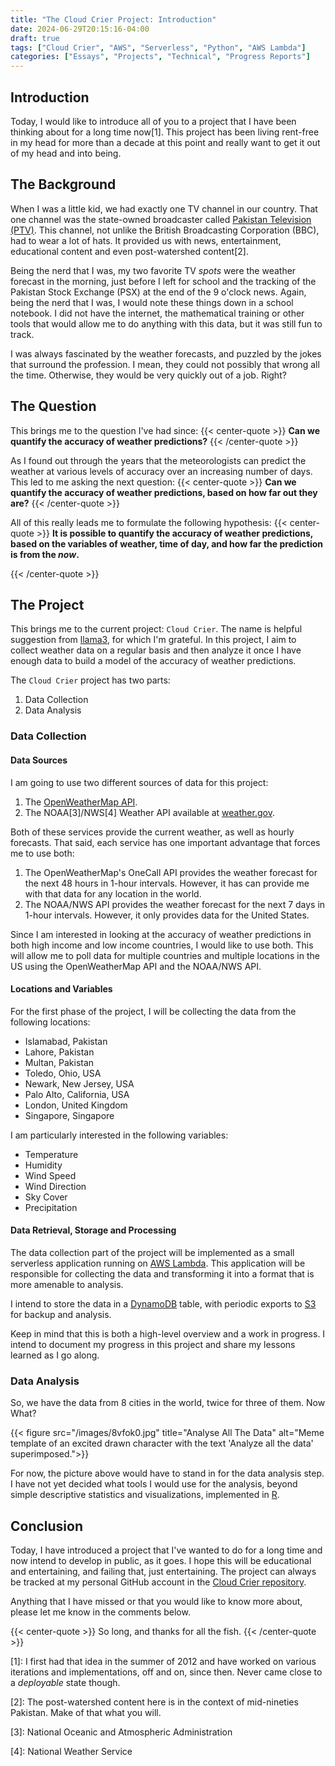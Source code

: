 ```yaml
---
title: "The Cloud Crier Project: Introduction"
date: 2024-06-29T20:15:16-04:00
draft: true
tags: ["Cloud Crier", "AWS", "Serverless", "Python", "AWS Lambda"]
categories: ["Essays", "Projects", "Technical", "Progress Reports"]
---
```


## Introduction

Today, I would like to introduce all of you to a project that I have been thinking about
for a long time now[1]. This project has been living rent-free in my head for
more than a decade at this point and really want to get it out of my head and
into being.

## The Background

When I was a little kid, we had exactly one TV channel in our country. That one
channel was the state-owned broadcaster called [Pakistan Television (PTV)](https://en.wikipedia.org/wiki/Pakistan_Television_Corporation). This channel, not unlike the British Broadcasting Corporation (BBC), had to wear a lot of hats. It provided us with news, entertainment, educational content and even
post-watershed content[2].

Being the nerd that I was, my two favorite TV _spots_ were the weather forecast
in the morning, just before I left for school and the tracking of the Pakistan Stock
Exchange (PSX) at the end of the 9 o'clock news. Again, being the nerd that I was,
I would note these things down in a school notebook. I did not have the internet,
the mathematical training or other tools that would allow me to do anything with
this data, but it was still fun to track.

I was always fascinated by the weather forecasts, and puzzled by the jokes that
surround the profession. I mean, they could not possibly that wrong all the time.
Otherwise, they would be very quickly out of a job. Right?

## The Question

This brings me to the question I've had since:
{{< center-quote >}}
**Can we quantify the accuracy of weather predictions?**
{{< /center-quote >}}

As I found out through the years that the meteorologists can predict the weather
at various levels of accuracy over an increasing number of days. This led to me
asking the next question:
{{< center-quote >}}
**Can we quantify the accuracy of weather predictions, based on how far out they are?**
{{< /center-quote >}}

All of this really leads me to formulate the following hypothesis:
{{< center-quote >}}
**It is possible to quantify the accuracy of weather predictions, based on the variables of weather, time of day, and how far the prediction is from the _now_.**

{{< /center-quote >}}

## The Project

This brings me to the current project: `Cloud Crier`. The name is helpful suggestion
from [llama3](https://llama.meta.com/llama3/), for which I'm grateful. In this
project, I aim to collect weather data on a regular basis and then analyze it
once I have enough data to build a model of the accuracy of weather predictions.

The `Cloud Crier` project has two parts:

1. Data Collection
2. Data Analysis

### Data Collection

#### Data Sources

I am going to use two different sources of data for this project:

1. The [OpenWeatherMap API](https://openweathermap.org/api).
2. The NOAA[3]/NWS[4] Weather API available at [weather.gov](https://www.weather.gov/documentation/services-web-api).

Both of these services provide the current weather, as well as hourly forecasts. That said,
each service has one important advantage that forces me to use both:

1. The OpenWeatherMap's OneCall API provides the weather forecast for the next 48 hours in 1-hour intervals. However, it has can provide me with that data for any location in the world.
2. The NOAA/NWS API provides the weather forecast for the next 7 days in 1-hour intervals. However, it only provides data for the United States.

Since I am interested in looking at the accuracy of weather predictions in both
high income and low income countries, I would like to use both. This will allow
me to poll data for multiple countries and multiple locations in the US using the
OpenWeatherMap API and the NOAA/NWS API.

#### Locations and Variables

For the first phase of the project, I will be collecting the data from the following
locations:

- Islamabad, Pakistan
- Lahore, Pakistan
- Multan, Pakistan
- Toledo, Ohio, USA
- Newark, New Jersey, USA
- Palo Alto, California, USA
- London, United Kingdom
- Singapore, Singapore

I am particularly interested in the following variables:

- Temperature
- Humidity
- Wind Speed
- Wind Direction
- Sky Cover
- Precipitation

#### Data Retrieval, Storage and Processing

The data collection part of the project will be implemented as a small serverless
application running on [AWS Lambda](https://aws.amazon.com/lambda/). This application
will be responsible for collecting the data and transforming it into a format
that is more amenable to analysis.

I intend to store the data in a [DynamoDB](https://aws.amazon.com/dynamodb/) table,
with periodic exports to [S3](https://aws.amazon.com/s3/) for backup and analysis.

Keep in mind that this is both a high-level overview and a work in progress. I intend to
document my progress in this project and share my lessons learned as I go along.

### Data Analysis

So, we have the data from 8 cities in the world, twice for three of them. Now What?

{{< figure src="/images/8vfok0.jpg" title="Analyse All The Data" alt="Meme template of an excited drawn character with the text 'Analyze all the data' superimposed.">}}

For now, the picture above would have to stand in for the data analysis step. I
have not yet decided what tools I would use for the analysis, beyond simple
descriptive statistics and visualizations, implemented in [R](https://www.r-project.org/).

## Conclusion

Today, I have introduced a project that I've wanted to do for a long time and now intend
to develop in public, as it goes. I hope this will be educational and entertaining,
and failing that, just entertaining. The project can always be tracked at my
personal GitHub account in the [Cloud Crier repository](https://github.com/AliSajid/cloudcrier-app).

Anything that I have missed or that you would like to know more about, please let me
know in the comments below.

{{< center-quote >}}
So long, and thanks for all the fish.
{{< /center-quote >}}

[1]: I first had that idea in the summer of 2012 and have worked on various
iterations and implementations, off and on, since then. Never came close to
a _deployable_ state though.

[2]: The post-watershed content here is in the context of mid-nineties Pakistan.
Make of that what you will.

[3]: National Oceanic and Atmospheric Administration

[4]: National Weather Service
